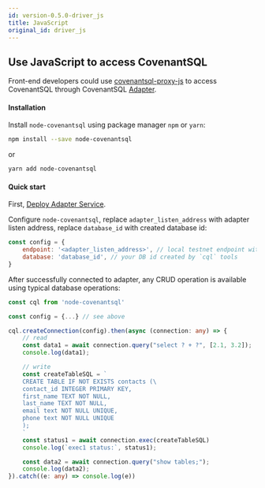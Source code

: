 ```yaml
---
id: version-0.5.0-driver_js
title: JavaScript
original_id: driver_js
---
```

## Use JavaScript to access CovenantSQL

Front-end developers could use [covenantsql-proxy-js](https://github.com/CovenantSQL/covenantsql-proxy-js) to access CovenantSQL through CovenantSQL [Adapter](./adapter).

#### Installation

Install `node-covenantsql` using package manager `npm` or `yarn`:

```bash
npm install --save node-covenantsql
```

or

```bash
yarn add node-covenantsql
```

#### Quick start

First, [Deploy Adapter Service](./adapter).

Configure `node-covenantsql`, replace `adapter_listen_address` with adapter listen address, replace `database_id` with created database id:

```javascript
const config = {
    endpoint: '<adapter_listen_address>', // local testnet endpoint without https
    database: 'database_id', // your DB id created by `cql` tools
}
```

After successfully connected to adapter, any CRUD operation is available using typical database operations:

```typescript
const cql from 'node-covenantsql'

const config = {...} // see above

cql.createConnection(config).then(async (connection: any) => {
    // read
    const data1 = await connection.query("select ? + ?", [2.1, 3.2]);
    console.log(data1);

    // write
    const createTableSQL = `
    CREATE TABLE IF NOT EXISTS contacts (\
    contact_id INTEGER PRIMARY KEY,
    first_name TEXT NOT NULL,
    last_name TEXT NOT NULL,
    email text NOT NULL UNIQUE,
    phone text NOT NULL UNIQUE
    );
    `
    const status1 = await connection.exec(createTableSQL)
    console.log(`exec1 status:`, status1);

    const data2 = await connection.query("show tables;");
    console.log(data2);
}).catch((e: any) => console.log(e))
```
